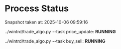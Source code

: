 # Process Status

Snapshot taken at: 2025-10-06 09:59:16

../wintrd/trade_algo.py --task price_update: **RUNNING**

../wintrd/trade_algo.py --task buy_sell: **RUNNING**


